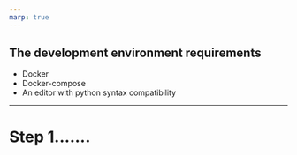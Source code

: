```yaml
---
marp: true
---
```

## The development environment requirements
- Docker
- Docker-compose
- An editor with python syntax compatibility

---
# Step 1.......